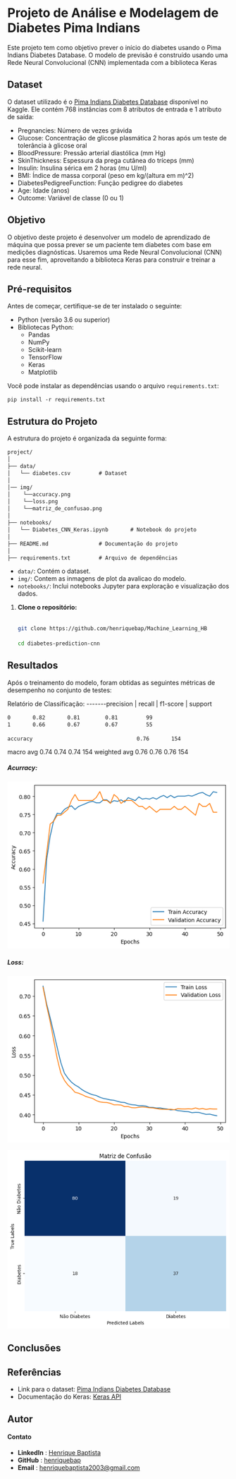 # Projeto de Análise e Modelagem de Diabetes Pima Indians

Este projeto tem como objetivo prever o início do diabetes usando o Pima Indians Diabetes Database. O modelo de previsão é construído usando uma Rede Neural Convolucional (CNN) implementada com a biblioteca Keras

## Dataset

O dataset utilizado é o [Pima Indians Diabetes Database]() disponível no Kaggle. Ele contém 768 instâncias com 8 atributos de entrada e 1 atributo de saída:

- Pregnancies: Número de vezes grávida
- Glucose: Concentração de glicose plasmática 2 horas após um teste de tolerância à glicose oral
- BloodPressure: Pressão arterial diastólica (mm Hg)
- SkinThickness: Espessura da prega cutânea do tríceps (mm)
- Insulin: Insulina sérica em 2 horas (mu U/ml)
- BMI: Índice de massa corporal (peso em kg/(altura em m)^2)
- DiabetesPedigreeFunction: Função pedigree do diabetes
- Age: Idade (anos)
- Outcome: Variável de classe (0 ou 1)

## Objetivo

O objetivo deste projeto é desenvolver um modelo de aprendizado de máquina que possa prever se um paciente tem diabetes com base em medições diagnósticas. Usaremos uma Rede Neural Convolucional (CNN) para esse fim, aproveitando a biblioteca Keras para construir e treinar a rede neural.

## Pré-requisitos

Antes de começar, certifique-se de ter instalado o seguinte:

- Python (versão 3.6 ou superior)
- Bibliotecas Python:
  - Pandas
  - NumPy
  - Scikit-learn
  - TensorFlow
  - Keras
  - Matplotlib

Você pode instalar as dependências usando o arquivo `requirements.txt`:

```
pip install -r requirements.txt
```

## Estrutura do Projeto

A estrutura do projeto é organizada da seguinte forma:

```
project/
│
├── data/
│   └── diabetes.csv         # Dataset
│
│── img/
│    └──accuracy.png
│    └──loss.png
│    └──matriz_de_confusao.png
│
├── notebooks/
│   └── Diabetes_CNN_Keras.ipynb       # Notebook do projeto
│
├── README.md                # Documentação do projeto
│
├── requirements.txt         # Arquivo de dependências
```

- `data/`: Contém o dataset.
- `img/`: Contem as inmagens de plot da avalicao do modelo.
- `notebooks/`: Inclui notebooks Jupyter para exploração e visualização dos dados.

1. **Clone o repositório:**

   ```bash

   git clone https://github.com/henriquebap/Machine_Learning_HB

   cd diabetes-prediction-cnn
   ```

## Resultados

Após o treinamento do modelo, foram obtidas as seguintes métricas de desempenho no conjunto de testes:

Relatório de Classificação:
-------precision | recall | f1-score | support

    0       0.82       0.81        0.81         99
    1       0.66       0.67        0.67         55

    accuracy                                 0.76       154

macro avg 0.74 0.74 0.74 154
weighted avg 0.76 0.76 0.76 154

##### Acurracy:

![accuracy](img/accuracy.png "Acurracy Plot")

##### Loss:

![loss](img/loss.png)

![Matriz De Confusao](img/matriz_de_confusao.png "Matriz de Confusao")

## Conclusões

## Referências

- Link para o dataset: [Pima Indians Diabetes Database](https://www.kaggle.com/datasets/uciml/pima-indians-diabetes-database)
- Documentação do Keras: [Keras API](https://keras.io/guides/functional_api/)

## Autor

#### Contato

- **LinkedIn** : [Henrique Baptista](https://www.linkedin.com/in/henrique-baptista777/)
- **GitHub** : [henriquebap](https://github.com/henriquebap)
- **Email** : [henriquebaptista2003@gmail.com](mailto:henriquebaptista2003@gmail.com)
